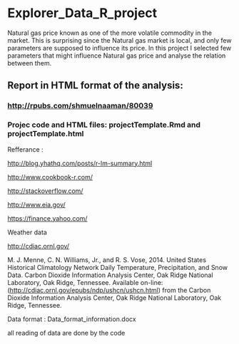 # Explorer_Data_R_project
Natural gas price known as one of the more volatile commodity in the  market. This is surprising since the Natural gas market is local, and only  few parameters are supposed to influence its price. In this project I  selected few parameters that might influence Natural gas price and  analyse the relation between them.


## Report in HTML format of the analysis: 
### http://rpubs.com/shmuelnaaman/80039 


### Projec code and HTML files: projectTemplate.Rmd and projectTemplate.html

Refferance :

http://blog.yhathq.com/posts/r-lm-summary.html 

http://www.cookbook-r.com/
 
http://stackoverflow.com/
 
http://www.eia.gov/ 

https://finance.yahoo.com/ 

Weather data 

http://cdiac.ornl.gov/ 

M. J. Menne, C. N. Williams, Jr., and R. S. Vose, 2014. United States Historical Climatology Network Daily Temperature, Precipitation, and Snow Data. Carbon Dioxide Information Analysis Center, Oak Ridge National Laboratory, Oak Ridge, Tennessee.
Available on-line: (http://cdiac.ornl.gov/epubs/ndp/ushcn/ushcn.html) from the Carbon Dioxide Information Analysis Center, Oak Ridge National Laboratory, Oak Ridge, Tennessee.


Data format : Data_format_information.docx

all reading of data are done by the code 

